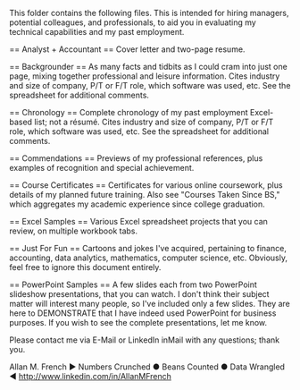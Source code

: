 This folder contains the following files.  This is intended for hiring managers, potential colleagues, and professionals, to aid you in evaluating my technical capabilities and my past employment.

== Analyst + Accountant == Cover letter and two-page resume.

== Backgrounder == As many facts and tidbits as I could cram into just one page, mixing together professional and leisure information.  Cites industry and size of company, P/T or F/T role, which software was used, etc.  See the spreadsheet for additional comments.

== Chronology == Complete chronology of my past employment Excel-based list; not a résumé.  Cites industry and size of company, P/T or F/T role, which software was used, etc.  See the spreadsheet for additional comments.

== Commendations == Previews of my professional references, plus examples of recognition and special achievement.

== Course Certificates == Certificates for various online coursework, plus details of my planned future training.  Also see "Courses Taken Since BS," which aggregates my academic experience since college graduation.

== Excel Samples == Various Excel spreadsheet projects that you can review, on multiple workbook tabs.

== Just For Fun == Cartoons and jokes I've acquired, pertaining to finance, accounting, data analytics, mathematics, computer science, etc.  Obviously, feel free to ignore this document entirely.

== PowerPoint Samples == A few slides each from two PowerPoint slideshow presentations, that you can watch.  I don't think their subject matter will interest many people, so I've included only a few slides.  They are here to DEMONSTRATE that I have indeed used PowerPoint for business purposes.  If you wish to see the complete presentations, let me know.


Please contact me via E-Mail or LinkedIn inMail with any questions; thank you.


Allan M. French
▶  Numbers Crunched  ●  Beans Counted  ●  Data Wrangled  ◀
<http://www.linkedin.com/in/AllanMFrench>
